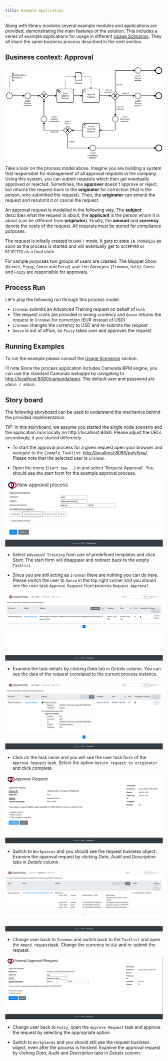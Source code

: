 ```yaml
---
title: Example Application
---
```


Along with library modules several example modules and applications are provided, demonstrating the main features of the solution.
This includes a series of example applications for usage in different [Usage Scenarios](./scenarios/). They all share the same
business process described in the next section.


## Business context: Approval

![Approval Process](../img/process_approve_request.png)

Take a look on the process model above. Imagine you are building a system that responsible for management of all approval requests
in the company. Using this system, you can submit requests which then get eventually approved or rejected. Sometimes, the __approver__
doesn't approve or reject, but returns the request back to the __originator__ for correction (that is the person, who submitted the request).
Then, the __originator__ can amend the request and resubmit it or cancel the request.

An approval request is modelled in the following way. The __subject__  describes what the request is about, the __applicant__ is the
person whom it is about (can be different from __originator__). Finally, the __amount__ and __currency__ denote the costs of the request.
All requests must be stored for compliance purposes.

The request is initially created in `DRAFT` mode. It gets to state `IN PROGRESS` as soon as the process is started and will
eventually get to `ACCEPTED` or `REJECTED` as a final state.

For sample purposes two groups of users are created: The Muppet Show (`Kermit`, `Piggy`, `Gonzo` and `Fozzy`) and The Avengers (`Ironman`,
`Hulk`).  `Gonzo` and `Fozzy` are responsible for approvals.

## Process Run

Let's play the following run through this process model.

- `Ironman` submits an Advanced Training request on behalf of `Hulk`
- The request costs are provided in wrong currency and `Gonzo` returns the request to `Ironman` for correction (EUR instead of USD)
- `Ironman` changes the currency to USD and re-submits the request
- `Gonzo` is out of office, so `Fozzy` takes over and approves the request

## Running Examples

To run the example please consult the [Usage Scenarios](./scenarios/) section.

!!! note
    Since the process application includes Camunda BPM engine, you can use the standard Camunda webapps by navigating to [http://localhost:8080/camunda/app/](http://localhost:8080/camunda/app/). The default user and password are `admin / admin`.

## Story board

The following storyboard can be used to understand the mechanics behind the provided implementation:

TIP: In this storyboard, we assume you started the single node scenario and the application runs locally
on http://localhost:8080. Please adjust the URLs accordingly, if you started differently.

- To start the approval process for a given request open your browser and navigate to the `Example Tasklist`:
[http://localhost:8080/polyflow/](http://localhost:8080/polyflow/). Please note that the selected user is `Ironman`.

- Open the menu (`Start new...`) in and select 'Request Approval'. You should see the start form for the example
approval process.

![New approval process start form](../img/example_start_form.png)

- Select `Advanced Training` from one of predefined templates and click _Start_. The start form will disappear and redirect back to
the empty `Tasklist`.

- Since you are still acting as `Ironman` there are nothing you can do here. Please switch the user to `Gonzo`
in the top right corner and you should see the user task `Approve Request` from process `Request Approval`.

![Task list with task description](../img/example_tasklist_approve_description.png)

- Examine the task details by clicking _Data_ tab in _Details_ column. You can see the data of the request correlated to
the current process instance.

![Task list with task data](../img/example_tasklist_approve_data.png)

- Click on the task name and you will see the user task form of the `Approve Request` task. Select the option
`Return request to originator` and click complete.

![Example User Task Form Approve Request](../img/example_approve_request.png)

- Switch to `Workpieces` and you should see the request business object. Examine the approval request by clicking
_Data_, _Audit_ and _Description_ tabs in _Details_ column.

![Example Archive View](../img/example_archive_business_object.png)

- Change user back to `Ironman` and switch back to the `Tasklist` and open the `Amend request`task. Change the currency to
`USD` and re-submit the request.

![Example User Task Form Amend Request](../img/example_amend_request.png)

- Change user back to `Fozzy`, open the `Approve Request` task and approve the request by selecting the appropriate option.

- Switch to `Workpieces` and you should still see the request business object, even after the process is finished. Examine the approval
request by clicking _Data_, _Audit_ and _Description_ tabs in _Details_ column.
